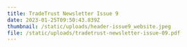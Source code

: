 ```yaml
---
title: TradeTrust Newsletter Issue 9
date: 2023-01-25T09:50:43.839Z
thumbnail: /static/uploads/header-issue9_website.jpeg
file: /static/uploads/tradetrust-newsletter-issue-09.pdf
---
```

